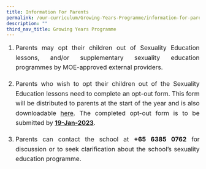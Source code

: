 ```yaml
---
title: Information For Parents
permalink: /our-curriculum/Growing-Years-Programme/information-for-parents/
description: ""
third_nav_title: Growing Years Programme
---
```

<ol>
	<li style="line-height:1.6; text-align:justify; font-size:16px">Parents may opt their children out of Sexuality Education lessons, and/or supplementary sexuality education programmes by MOE-approved external providers.</li><br>
<li style="line-height:1.6; text-align:justify; font-size:16px">Parents who wish to opt their children out of the Sexuality Education lessons need to complete an opt-out form. This form will be distributed to parents at the start of the year and is also downloadable&nbsp;<a href="/files/MOE%20Sexuality%20Education%20Letter_Opt%20Out.pdf" target="_blank">here</a>. The completed opt-out form is to be submitted by <b><u>19-Jan-2023</u></b>.</li><br>
	<li style="line-height:1.6; text-align:justify; font-size:16px">Parents can contact the school at <b>+65 6385 0762</b> for discussion or to seek clarification about the school’s sexuality education programme.</li>
	</ol>